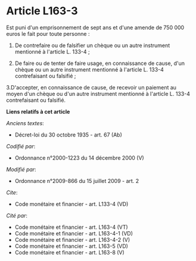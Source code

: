 # Article L163-3

Est puni d'un emprisonnement de sept ans et d'une amende de 750 000 euros le fait pour toute personne : 

1. De contrefaire ou de falsifier un chèque ou un autre instrument mentionné à l'article L. 133-4 ; 

2. De faire ou de tenter de faire usage, en connaissance de cause, d'un chèque ou un autre instrument mentionné à l'article
L. 133-4 contrefaisant ou falsifié ; 

3.D'accepter, en connaissance de cause, de recevoir un paiement au moyen d'un chèque ou d'un autre instrument mentionné à
l'article L. 133-4 contrefaisant ou falsifié.

**Liens relatifs à cet article**

_Anciens textes_:

  - Décret-loi du 30 octobre 1935 - art. 67 (Ab)

_Codifié par_:

  - Ordonnance n°2000-1223 du 14 décembre 2000 (V)

_Modifié par_:

  - Ordonnance n°2009-866 du 15 juillet 2009 - art. 2

_Cite_:

  - Code monétaire et financier - art. L133-4 (VD)

_Cité par_:

  - Code monétaire et financier - art. L163-4 (VT)
  - Code monétaire et financier - art. L163-4-1 (VD)
  - Code monétaire et financier - art. L163-4-2 (V)
  - Code monétaire et financier - art. L163-5 (VD)
  - Code monétaire et financier - art. L163-8 (V)
